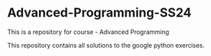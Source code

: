 # Advanced-Programming-SS24
This is a repository for course - Advanced Programming 

This repository contains all solutions to the google python exercises.
